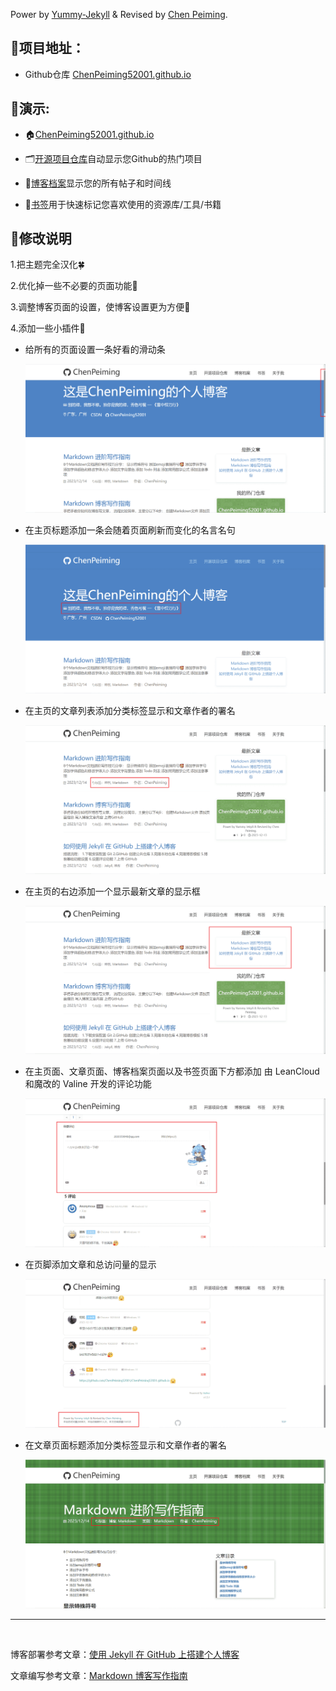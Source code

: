 Power by [Yummy-Jekyll](https://github.com/DONGChuan/Yummy-Jekyll) & Revised by [Chen Peiming](https://github.com/ChenPeiming52001/ChenPeiming52001.github.io).

## 🥰项目地址：

 - Github仓库 [ChenPeiming52001.github.io](https://github.com/ChenPeiming52001/ChenPeiming52001.github.io)

## 🎥演示:

 - 🏠[ChenPeiming52001.github.io](https://chenpeiming52001.github.io/)

 - 🗂[开源项目仓库](https://chenpeiming52001.github.io/open-source)自动显示您Github的热门项目

 - 📑[博客档案](https://chenpeiming52001.github.io/blog)显示您的所有帖子和时间线

 - 🔖[书签](https://chenpeiming52001.github.io/bookmark)用于快速标记您喜欢使用的资源库/工具/书籍

## 🎉修改说明

1.把主题完全汉化🍀

2.优化掉一些不必要的页面功能👾

3.调整博客页面的设置，使博客设置更为方便💞

4.添加一些小插件🎊

 - 给所有的页面设置一条好看的滑动条

    [![滑动条](/assets/images/README/readme-1.png)](/assets/images/README/readme-1.png)

 - 在主页标题添加一条会随着页面刷新而变化的名言名句

    [![名言名句](/assets/images/README/readme-2.png)](/assets/images/README/readme-2.png)

 - 在主页的文章列表添加分类标签显示和文章作者的署名

    [![署名](/assets/images/README/readme-3.png)](/assets/images/README/readme-3.png)

 - 在主页的右边添加一个显示最新文章的显示框

    [![文章](/assets/images/README/readme-4.png)](/assets/images/README/readme-4.png)

 - 在主页面、文章页面、博客档案页面以及书签页面下方都添加 由 LeanCloud 和魔改的 Valine 开发的评论功能

    [![评论](/assets/images/README/readme-5.png)](/assets/images/README/readme-5.png)

 - 在页脚添加文章和总访问量的显示

    [![访问](/assets/images/README/readme-6.png)](/assets/images/README/readme-6.png)

 - 在文章页面标题添加分类标签显示和文章作者的署名

    [![文章标题](/assets/images/README/readme-7.png)](/assets/images/README/readme-7.png)

<hr><br>

博客部署参考文章：[使用 Jekyll 在 GitHub 上搭建个人博客](https://chenpeiming52001.github.io/jekyll/2023/12/12/create-blog.html)

文章编写参考文章：[Markdown 博客写作指南](https://chenpeiming52001.github.io/markdown/2023/12/13/Blog-Found.html)
